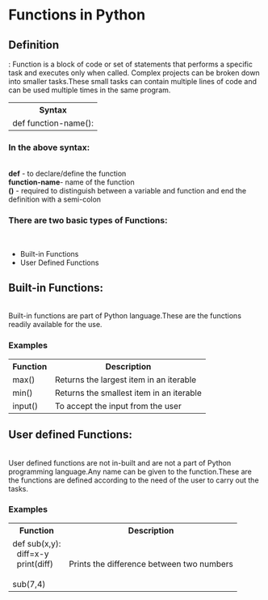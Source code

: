# Functions in Python
<h2>Definition</h2>: 
Function is a block of code or set of statements that performs a specific task and executes only when called.
Complex projects can be broken down into smaller tasks.These small tasks can contain multiple lines of code and can be used multiple times in the same program.
<table>
<tr>
<th>Syntax</th>
</tr>
<tr>
<td>def function-name():</td>
</tr>
</table>
<h3>In the above syntax:</h3><br>
<b>def</b> - to declare/define the function<br>
<b>function-name</b>- name of the function<br>
<b>()</b> - required to distinguish between a variable and function and end the definition with a semi-colon<br>
<h3>There are two basic types of Functions:</h3><br>
<ul><li>Built-in Functions</li>
<li>User Defined Functions</li></ul>
<h2>Built-in Functions:</h2><br>
Built-in functions are part of Python language.These are the functions readily available for the use.
<h3>Examples</h3>
<table>
<tr>
<th>Function</th>
  <th>Description</th>
</tr>
<tr>
  <td>max()</td>
<td>Returns the largest item in an iterable</td>
</tr>
  <tr>
  <td>min()</td>
<td>Returns the smallest item in an iterable</td>
</tr>
  <tr>
  <td>input()</td>
<td>To accept the input from the user</td>
</tr>
  </table>
  
  

<h2>User defined Functions:</h2><br>
User defined functions are not in-built and are not a part of Python programming language.Any name can be given to the function.These are the functions are defined according to the need of the user to carry out the tasks.
<h3>Examples</h3>
<table>
<tr>
<th>Function</th>
  <th>Description</th>
</tr>
<tr>
  <td>def sub(x,y):<br>
        &nbsp; diff=x-y<br>
        &nbsp; print(diff)<br><br>
    sub(7,4)</td>
  <td>Prints the difference between two numbers</td>
</tr>
  </table>



